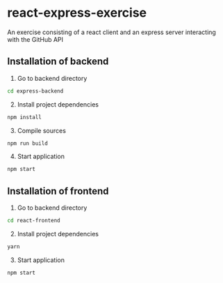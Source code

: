 # react-express-exercise

An exercise consisting of a react client and an express server interacting with the GitHub API

## Installation of backend

1. Go to backend directory

```sh
cd express-backend
```

2. Install project dependencies

```sh
npm install
```

3. Compile sources

```sh
npm run build
```

4. Start application

```sh
npm start
```

## Installation of frontend

1. Go to backend directory

```sh
cd react-frontend
```

2. Install project dependencies

```sh
yarn
```

3. Start application

```sh
npm start
```
